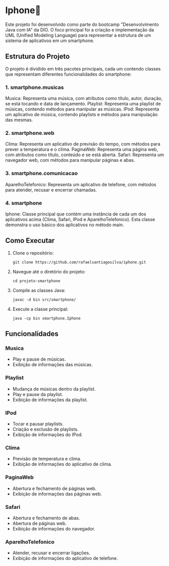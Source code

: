 # Iphone📲

Este projeto foi desenvolvido como parte do bootcamp "Desenvolvimento Java com IA" da DIO. O foco principal foi a criação e implementação da UML (Unified Modeling Language) para representar a estrutura de um sistema de aplicativos em um smartphone.

## Estrutura do Projeto

O projeto é dividido em três pacotes principais, cada um contendo classes que representam diferentes funcionalidades do smartphone:

### 1. smartphone.musicas

Musica: Representa uma música, com atributos como título, autor, duração, se está tocando e data de lançamento.
Playlist: Representa uma playlist de músicas, contendo métodos para manipular as músicas.
IPod: Representa um aplicativo de música, contendo playlists e métodos para manipulação das mesmas.

### 2. smartphone.web

Clima: Representa um aplicativo de previsão do tempo, com métodos para prever a temperatura e o clima.
PaginaWeb: Representa uma página web, com atributos como título, conteúdo e se está aberta.
Safari: Representa um navegador web, com métodos para manipular páginas e abas.

### 3. smartphone.comunicacao

AparelhoTelefonico: Representa um aplicativo de telefone, com métodos para atender, recusar e encerrar chamadas.

### 4. smartphone

Iphone: Classe principal que contém uma instância de cada um dos aplicativos acima (Clima, Safari, IPod e AparelhoTelefonico). Esta classe demonstra o uso básico dos aplicativos no método main.

## Como Executar

1. Clone o repositório:

   `git clone https://github.com/rafaelsantiagosilva/iphone.git`

2. Navegue até o diretório do projeto:

   `cd projeto-smartphone`

3. Compile as classes Java:

   `javac -d bin src/smartphone/`

4. Execute a classe principal:

   `java -cp bin smartphone.Iphone`

## Funcionalidades

### Musica

- Play e pause de músicas.
- Exibição de informações das músicas.

### Playlist

- Mudança de músicas dentro da playlist.
- Play e pause da playlist.
- Exibição de informações da playlist.

### IPod

- Tocar e pausar playlists.
- Criação e exclusão de playlists.
- Exibição de informações do IPod.

### Clima

- Previsão de temperatura e clima.
- Exibição de informações do aplicativo de clima.

### PaginaWeb

- Abertura e fechamento de páginas web.
- Exibição de informações das páginas web.

### Safari

- Abertura e fechamento de abas.
- Abertura de páginas web.
- Exibição de informações do navegador.

### AparelhoTelefonico

- Atender, recusar e encerrar ligações.
- Exibição de informações do aplicativo de telefone.
